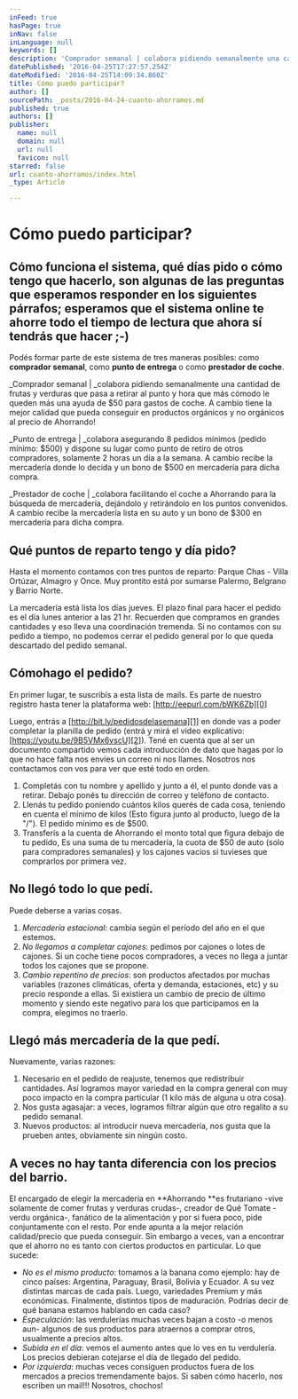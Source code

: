 ```yaml
---
inFeed: true
hasPage: true
inNav: false
inLanguage: null
keywords: []
description: 'Comprador semanal | colabora pidiendo semanalmente una cantidad de frutas y verduras que pasa a retirar al punto y hora que más cómodo le queden más una ayuda de $50 para gastos de coche. A cambio tiene la mejor calidad que pueda conseguir en productos orgánicos y no orgánicos al precio de Ahorrando!'
datePublished: '2016-04-25T17:27:57.254Z'
dateModified: '2016-04-25T14:09:34.860Z'
title: Cómo puedo participar?
author: []
sourcePath: _posts/2016-04-24-cuanto-ahorramos.md
published: true
authors: []
publisher:
  name: null
  domain: null
  url: null
  favicon: null
starred: false
url: cuanto-ahorramos/index.html
_type: Article

---
```

# Cómo puedo **participar**?

## Cómo funciona el sistema, qué días pido o cómo tengo que hacerlo, son algunas de las preguntas que esperamos responder en los siguientes párrafos; esperamos que el sistema online te ahorre todo el tiempo de lectura que ahora sí tendrás que hacer ;-)

Podés formar parte de este sistema de tres maneras posibles: como **comprador semanal**, como **punto de entrega** o como **prestador de coche**.

_Comprador semanal | _colabora pidiendo semanalmente una cantidad de frutas y verduras que pasa a retirar al punto y hora que más cómodo le queden más una ayuda de $50 para gastos de coche. A cambio tiene la mejor calidad que pueda conseguir en productos orgánicos y no orgánicos al precio de Ahorrando!

_Punto de entrega | _colabora asegurando 8 pedidos mínimos (pedido mínimo: $500) y dispone su lugar como punto de retiro de otros compradores, solamente 2 horas un día a la semana. A cambio recibe la mercadería donde lo decida y un bono de $500 en mercadería para dicha compra.

_Prestador de coche | _colabora facilitando el coche a Ahorrando para la búsqueda de mercadería, dejándolo y retirándolo en los puntos convenidos. A cambio recibe la mercadería lista en su auto y un bono de $300 en mercadería para dicha compra.

## Qué **puntos de reparto** tengo y **día pido**?

Hasta el momento contamos con tres puntos de reparto: Parque Chas - Villa Ortúzar, Almagro y Once. Muy prontito está por sumarse Palermo, Belgrano y Barrio Norte. 

La mercadería está lista los días jueves. El plazo final para hacer el pedido es el día lunes anterior a las 21 hr. Recuerden que compramos en grandes cantidades y eso lleva una coordinación tremenda. Si no contamos con su pedido a tiempo, no podemos cerrar el pedido general por lo que queda descartado del pedido semanal.

## Cómo**hago el pedido**?

En primer lugar, te suscribís a esta lista de mails. Es parte de nuestro registro hasta tener la plataforma web: [http://eepurl.com/bWK6Zb][0]

Luego, entrás a [http://bit.ly/pedidosdelasemana][1] en donde vas a poder completar la planilla de pedido (entrá y mirá el video explicativo: [https://youtu.be/9B5VMx6vscU][2]). Tené en cuenta que al ser un documento compartido vemos cada introducción de dato que hagas por lo que no hace falta nos envíes un correo ni nos llames. Nosotros nos contactamos con vos para ver que esté todo en orden.

1. Completás con tu nombre y apellido y junto a él, el punto donde vas a retirar. Debajo ponés tu dirección de correo y teléfono de contacto.
2. Llenás tu pedido poniendo cuántos kilos querés de cada cosa, teniendo en cuenta el mínimo de kilos (Esto figura junto al producto, luego de la "/"). El pedido mínimo es de $500\.
3. Transferís a la cuenta de Ahorrando el monto total que figura debajo de tu pedido, Es una suma de tu mercadería, la cuota de $50 de auto (solo para compradores semanales) y los cajones vacíos si tuvieses que comprarlos por primera vez.

## No llegó **todo lo que pedí**.

Puede deberse a varias cosas.

1. _Mercadería estacional_: cambia según el período del año en el que estemos.
2. _No llegamos a completar cajones_: pedimos por cajones o lotes de cajones. Si un coche tiene pocos compradores, a veces no llega a juntar todos los cajones que se propone.
3. _Cambio repentino de precios_: son productos afectados por muchas variables (razones climáticas, oferta y demanda, estaciones, etc) y su precio responde a ellas. Si existiera un cambio de precio de último momento y siendo este negativo para los que participamos en la compra, elegimos no traerlo.

## Llegó **más mercadería** de la que pedí.

Nuevamente, varias razones: 

1. Necesario en el pedido de reajuste, tenemos que redistribuir cantidades. Así logramos mayor variedad en la compra general con muy poco impacto en la compra particular (1 kilo más de alguna u otra cosa).
2. Nos gusta agasajar: a veces, logramos filtrar algún que otro regalito a su pedido semanal.
3. Nuevos productos: al introducir nueva mercadería, nos gusta que la prueben antes, obviamente sin ningún costo.

## A veces **no hay tanta diferencia** con los precios del barrio.

El encargado de elegir la mercadería en **Ahorrando **es frutariano -vive solamente de comer frutas y verduras crudas-, creador de Qué Tomate -verdu orgánica-, fanático de la alimentación y por si fuera poco, pide conjuntamente con el resto. Por ende apunta a la mejor relación calidad/precio que pueda conseguir. Sin embargo a veces, van a encontrar que el ahorro no es tanto con ciertos productos en particular. Lo que sucede:

* _No es el mismo producto_: tomamos a la banana como ejemplo: hay de cinco países: Argentina, Paraguay, Brasil, Bolivia y Ecuador. A su vez distintas marcas de cada país. Luego, variedades Premium y más económicas. Finalmente, distintos tipos de maduración. Podrías decir de qué banana estamos hablando en cada caso?
* _Especulación_: las verdulerías muchas veces bajan a costo -o menos aun- algunos de sus productos para atraernos a comprar otros, usualmente a precios altos.
* _Subida en el día_: vemos el aumento antes que lo ves en tu verdulería. Los precios debieran cotejarse el día de llegado del pedido.
* _Por izquierda_: muchas veces consiguen productos fuera de los mercados a precios tremendamente bajos. Si saben cómo hacerlo, nos escriben un mail!!! Nosotros, chochos!

[0]: http://facebook.us3.list-manage2.com/track/click?u=af95a0ba324c3186e73f529e0&id=0a9f8f371b&e=14707f5419
[1]: http://bit.ly/pedidosdelasemana
[2]: https://youtu.be/9B5VMx6vscU
